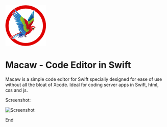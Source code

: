 ![Macaw](https://raw.githubusercontent.com/kuyawa/CodeEditor/master/CodeEditor/Assets.xcassets/AppIcon.appiconset/macaweditor128.png)

# Macaw - Code Editor in Swift

Macaw is a simple code editor for Swift specially designed for ease of use without all the bloat of Xcode. Ideal for coding server apps in Swift, html, css and js.

Screenshot:

![Screenshot](https://raw.githubusercontent.com/kuyawa/CodeEditor/master/Screenshot.jpg)

End
